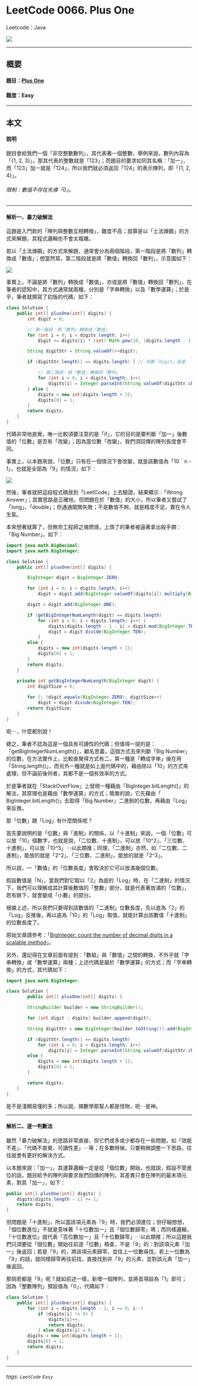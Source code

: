 # LeetCode 0066. Plus One
Leetcode：Java

![](https://github.com/rickbsr/LeetCode/blob/main/pics/leetcode.png?raw=true)

---

## 概要

#### 題目：[Plus One](https://leetcode.com/problems/plus-one/)

#### 難度：Easy

---

## 本文

#### 說明

題目會給我們一個「非空整數數列」，其代表著一個整數，舉例來說，數列內容為「{1, 2, 3}」，那其代表的整數就是「123」；而題目的要求如同其名稱：「加一」，而「123」加一就是「124」，所以我們就必須返回「124」的表示陣列，即「{1, 2, 4}」。

###### 限制：數值不存在先導「0」。

---

#### 解析一、暴力破解法

這題是入門款的「陣列與整數互相轉換」，難度不高；就算是以「土法煉鋼」的方式來解題，其程式邏輯也不會太複雜。

若以「土法煉鋼」的方式來解題，通常會分為兩個階段，第一階段是將「數列」轉換成「數值」；想當然耳，第二階段就是將「數值」轉換回「數列」，示意圖如下：

![](https://github.com/rickbsr/LeetCode/blob/main/pics/0066_plus_one_brute_force.png?raw=true)

事實上，不論是將「數列」轉換成「數值」，亦或是將「數值」轉換回「數列」，在筆者的認知中，其方式通常就兩種，分別是「字串轉換」以及「數學運算」；於是乎，筆者就撰寫了初版的代碼，如下：

```java
class Solution {
    public int[] plusOne(int[] digits) {
        int digit = 0;

        // 第一階段：將「數列」轉換成「數值」
        for (int i = 0; i < digits.length; i++)
            digit += digits[i] * (int) Math.pow(10, (digits.length - 1 - i));

        String digitStr = String.valueOf(++digit);

        if (digitStr.length() == digits.length) { // 判斷「digit」長度

            // 第二階段：將「數值」轉換回「數列」
            for (int i = 0; i < digits.length; i++)
                digits[i] = Integer.parseInt(String.valueOf(digitStr.charAt(i)));
        } else {
            digits = new int[digits.length + 1];
            digits[0] = 1;
        }
        return digits;
    }
}
```

代碼非常地直覺，唯一比較須要注意的是「if」，它的目的是要判斷「加一」後數值的「位數」是否有「改變」；因為當位數「改變」，我們須回傳的陣列長度會不同。

事實上，以本題來說，「位數」只有在一個情況下會改變，就是該數值為「10＾n - 1」，也就是全部為「9」的情況，如下：

![](https://github.com/rickbsr/LeetCode/blob/main/pics/0066_plus_one_10n_sub_1.png?raw=true)

然後，筆者就把這段程式碼放到「LeetCode」上去驗證，結果顯示：「Wrong Answer」；其實思路是正確地，但問題在於「數值」的大小，所以筆者又嘗試了「long」、「double」；但通通闖關失敗；不是數值不夠，就是精度不足，實在令人生氣。

本來想著就算了，但無奈工程師之魂燃燒，上頭了的筆者被逼著拿出殺手鐧：「Big Number」，如下：

```java
import java.math.BigDecimal;
import java.math.BigInteger;

class Solution {
    public int[] plusOne(int[] digits) {

        BigInteger digit = BigInteger.ZERO;

        for (int i = 0; i < digits.length; i++)
            digit = digit.add(BigInteger.valueOf(digits[i]).multiply(BigDecimal.TEN.pow(digits.length - 1 - i).toBigInteger()));

        digit = digit.add(BigInteger.ONE);

        if (getBigIntegerNumLength(digit) == digits.length)
            for (int i = 0; i < digits.length; i++) {
                digits[digits.length - 1 - i] = digit.mod(BigInteger.TEN).intValue();
                digit = digit.divide(BigInteger.TEN);
            }
        else {
            digits = new int[digits.length + 1];
            digits[0] = 1;
        }
        return digits;
    }
    
    private int getBigIntegerNumLength(BigInteger digit) {
        int digitSize = 0;

        for (; !digit.equals(BigInteger.ZERO); digitSize++) 
            digit = digit.divide(BigInteger.TEN);
        return digitSize;
    }
}
```

呃⋯，什麼都別說！

總之，筆者不認為這是一個具有可讀性的代碼；但值得一提的是：「getBigIntegerNumLength()」，顧名思義，這個方式去來判斷「Big Number」的位數，在方法實作上，比較直覺得方式有二，第一種是「轉成字串」後在用「String.length()」，而另外一種就是如上面代碼中的，藉由除以「10」的方式來處理，但不論前後何者，其都不是一個有效率的方式。

於是筆者就在「StackOverFlow」上發現一種藉由「BigInteger.bitLength()」的解法，其原理也是藉由「數學運算」的方式；簡單的說，它先藉由「 BigInteger.bitLength()」去取得「Big Number」二進制的位數，再藉由「Log」來反推。

那「位數」跟「Log」有什麼關係呢？

首先要說明的是「位數」與「進制」的關係，以「十進制」來說，一個「位數」可以放「10」個數字，也就是說，「二位數、十進制」，可以放「10^2」、「三位數、十進制」，可以放「10^3」⋯以此類推；同理，「二進制」亦然，如「二位數、二進制」，能放的就是「2^2」、「三位數、二進制」，能放的就是「2^3」。

所以說，一「數值」的「位數長度」會取決於它可以放滿幾個位數。

假設數值是「N」，當我們對它取以「2」為底的「Log」時，在「二進制」的情況下，我們可以理解成其計算後數值的「整數」部分，就是代表著放滿的「位數」，若有餘下，就會變成「小數」的部分。

根據上述，所以我們只要得到該數值的「二進制」位數長度，先以底為「2」的「Log」反推後，再以底為「10」的「Log」取值，就能計算出該數值「十進制」的位數長度了。

原始文章請參考：「[BigInteger: count the number of decimal digits in a scalable method](https://stackoverflow.com/questions/18828377/biginteger-count-the-number-of-decimal-digits-in-a-scalable-method)」。

另外，還記得在文章前面有提到：「數組」與「數值」之間的轉換，不外乎就「字串轉換」或「數學運算」兩種；上述代碼是屬於「數學運算」的方式；而「字串轉換」的方式，其代碼如下：

```java
import java.math.BigInteger;

class Solution {
        public int[] plusOne(int[] digits) {

        StringBuilder builder = new StringBuilder();

        for (int digit : digits) builder.append(digit);

        String digitStr = new BigInteger(builder.toString()).add(BigInteger.ONE).toString();

        if (digitStr.length() == digits.length)
            for (int i = 0; i < digits.length; i++)
                digits[i] = Integer.parseInt(String.valueOf(digitStr.charAt(i)));
        else {
            digits = new int[digits.length + 1];
            digits[0] = 1;
        }

        return digits;
    }
}
```

是不是淺顯易懂的多；所以說，搞數學那幫人都是怪物，呃⋯是神。

---

#### 解析二、逐一判斷法

雖然「暴力破解法」的思路非常直接，但它們或多或少都存在一些問題，如「效能不差」、「代碼不直覺、可讀性差」⋯等；在多數時候，只要稍微調整一下思路，往往就會有更好的解決方式。

以本題來說：「加一」，其運算邏輯一定是從「個位數」開始，也就說，假設不管進位的話，題目給予的陣列與要求我們回傳的陣列，其差異只會在陣列的最末項元素，對其「加一」，如下：

```java
public int[] plusOne(int[] digits) {
    digits[digits.length - 1] += 1;
    return digits;
}
```

但問題是「十進制」，所以當該項元素為「9」時，我們必須進位；但仔細想想，「個位數進位」不就是意味著「十位數加一」且「個位數歸零」嗎；而同樣邏輯，「十位數進位」就代表「百位數加一」且「十位數歸零」⋯以此類推；所以這題我們只須要從「個位數」開始往前逐「位數」檢查，不是「9」的：對該項元素「加一」後返回；若是「9」的，將該項元素歸零，並往上一位數尋找，若上一位數為「9」的話，就同樣歸零再往前找，直接找到非「9」的元素，並對該元素「加一」後返回。

那倘若都是「9」呢？就如前述一樣，新增一個陣列，並將首項設為「1」即可；因為「整數陣列」預設值為「0」，代碼如下：

```java
class Solution {
    public int[] plusOne(int[] digits) {
        for (int i = digits.length - 1; i >= 0; i--)
            if (digits[i] != 9) {
                digits[i]++;
                return digits;
            } else digits[i] = 0;
        digits = new int[digits.length + 1];
        digits[0] = 1;
        return digits;
    }
}
```

---

###### tags: `LeetCode` `Easy`